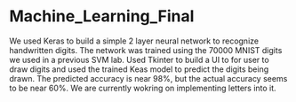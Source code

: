 # Machine_Learning_Final
We used Keras to build a simple 2 layer neural network to recognize handwritten digits. The network was trained using the 70000 MNIST digits we used in a previous SVM lab. Used Tkinter to build a UI to for user to draw digits and used the trained Keas model to predict the digits being drawn. The predicted accuracy is near 98%, but the actual accuracy seems to be near 60%. We are currently wokring on implementing letters into it.
